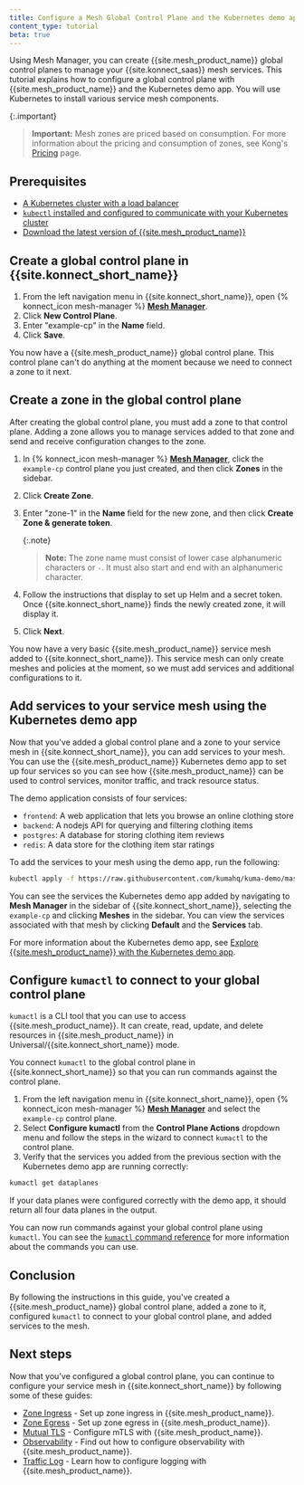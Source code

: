 ```yaml
---
title: Configure a Mesh Global Control Plane and the Kubernetes demo app
content_type: tutorial
beta: true
---
```


Using Mesh Manager, you can create {{site.mesh_product_name}} global control planes to manage your {{site.konnect_saas}} mesh services. This tutorial explains how to configure a global control plane with {{site.mesh_product_name}} and the Kubernetes demo app. You will use Kubernetes to install various service mesh components.

{:.important}
> **Important:** Mesh zones are priced based on consumption. For more information about the pricing and consumption of zones, see Kong's [Pricing](https://konghq.com/pricing) page.

## Prerequisites

* [A Kubernetes cluster with a load balancer](https://kubernetes.io/docs/setup/)
* [`kubectl` installed and configured to communicate with your Kubernetes cluster](https://kubernetes.io/docs/tasks/tools/#kubectl)
* [Download the latest version of {{site.mesh_product_name}}](/mesh/latest/production/install-kumactl/)

## Create a global control plane in {{site.konnect_short_name}}
 
1. From the left navigation menu in {{site.konnect_short_name}}, open {% konnect_icon mesh-manager %} [**Mesh Manager**](https://cloud.konghq.com/mesh-manager).
1. Click **New Control Plane**.
1. Enter "example-cp" in the **Name** field.
1. Click **Save**.

You now have a {{site.mesh_product_name}} global control plane. This control plane can't do anything at the moment because we need to connect a zone to it next. 

## Create a zone in the global control plane

After creating the global control plane, you must add a zone to that control plane. Adding a zone allows you to manage services added to that zone and send and receive configuration changes to the zone. 

1. In {% konnect_icon mesh-manager %} [**Mesh Manager**](https://cloud.konghq.com/mesh-manager), click the `example-cp` control plane you just created, and then click **Zones** in the sidebar.
1. Click **Create Zone**. 
1. Enter "zone-1" in the **Name** field for the new zone, and then click **Create Zone & generate token**. 
    
    {:.note}
    > **Note:** The zone name must consist of lower case alphanumeric characters or `-`. It must also start and end with an alphanumeric character.
1. Follow the instructions that display to set up Helm and a secret token. 
    Once {{site.konnect_short_name}} finds the newly created zone, it will display it. 
1. Click **Next**.

You now have a very basic {{site.mesh_product_name}} service mesh added to {{site.konnect_short_name}}. This service mesh can only create meshes and policies at the moment, so we must add services and additional configurations to it.

## Add services to your service mesh using the Kubernetes demo app

Now that you've added a global control plane and a zone to your service mesh in {{site.konnect_short_name}}, you can add services to your mesh. You can use the {{site.mesh_product_name}} Kubernetes demo app to set up four services so you can see how {{site.mesh_product_name}} can be used to control services, monitor traffic, and track resource status.

The demo application consists of four services:

* `frontend`: A web application that lets you browse an online clothing store
* `backend`: A nodejs API for querying and filtering clothing items
* `postgres`: A database for storing clothing item reviews
* `redis`: A data store for the clothing item star ratings

To add the services to your mesh using the demo app, run the following:

```sh
kubectl apply -f https://raw.githubusercontent.com/kumahq/kuma-demo/master/kubernetes/kuma-demo-aio.yaml
```

You can see the services the Kubernetes demo app added by navigating to **Mesh Manager** in the sidebar of {{site.konnect_short_name}}, selecting the `example-cp` and clicking **Meshes** in the sidebar. You can view the services associated with that mesh by clicking **Default** and the **Services** tab.

For more information about the Kubernetes demo app, see [Explore {{site.mesh_product_name}} with the Kubernetes demo app](/mesh/latest/quickstart/kubernetes/).

## Configure `kumactl` to connect to your global control plane

`kumactl` is a CLI tool that you can use to access {{site.mesh_product_name}}. It can create, read, update, and delete resources in {{site.mesh_product_name}} in Universal/{{site.konnect_short_name}} mode.

You connect `kumactl` to the global control plane in {{site.konnect_short_name}} so that you can run commands against the control plane.

1. From the left navigation menu in {{site.konnect_short_name}}, open {% konnect_icon mesh-manager %} [**Mesh Manager**](https://cloud.konghq.com/mesh-manager) and select the `example-cp` control plane.
1. Select **Configure kumactl** from the **Control Plane Actions** dropdown menu and follow the steps in the wizard to connect `kumactl` to the control plane.
1. Verify that the services you added from the previous section with the Kubernetes demo app are running correctly:
```bash
kumactl get dataplanes
```
If your data planes were configured correctly with the demo app, it should return all four data planes in the output. 

You can now run commands against your global control plane using `kumactl`. You can see the [`kumactl` command reference](/mesh/latest/generated/cmd/kumactl/kumactl/) for more information about the commands you can use.

## Conclusion

By following the instructions in this guide, you've created a {{site.mesh_product_name}} global control plane, added a zone to it, configured `kumactl` to connect to your global control plane, and added services to the mesh. 

## Next steps

Now that you've configured a global control plane, you can continue to configure your service mesh in {{site.konnect_short_name}} by following some of these guides:

* [Zone Ingress](/mesh/latest/production/cp-deployment/zone-ingress/) - Set up zone ingress in {{site.mesh_product_name}}.
* [Zone Egress](/mesh/latest/production/cp-deployment/zoneegress/) - Set up zone egress in {{site.mesh_product_name}}.
* [Mutual TLS](/mesh/latest/policies/mutual-tls/) - Configure mTLS with {{site.mesh_product_name}}. 
* [Observability](/mesh/latest/explore/observability/) - Find out how to configure observability with {{site.mesh_product_name}}.
* [Traffic Log](/mesh/latest/policies/traffic-log/) - Learn how to configure logging with {{site.mesh_product_name}}.
